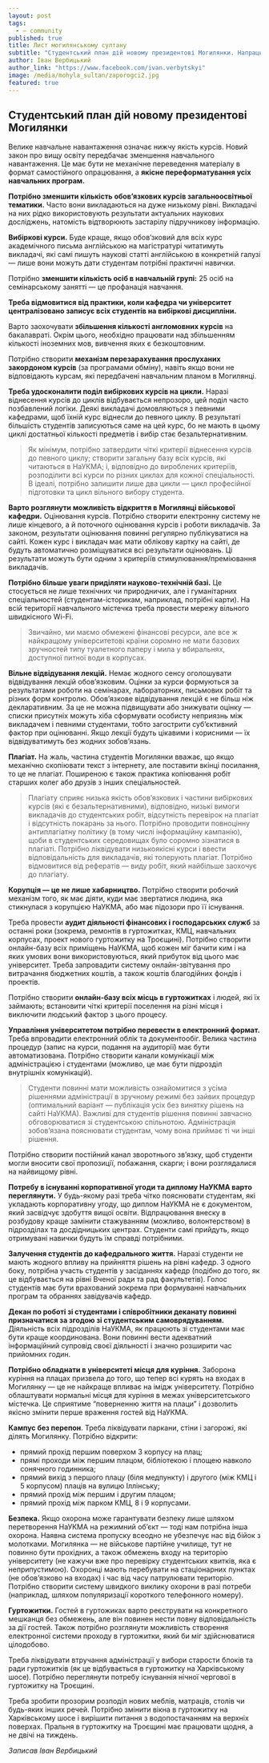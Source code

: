 ```yaml
---
layout: post
tags: 
  - — community
published: true
title: Лист могилянському султану
subtitle: "Студентський план дій новому президентові Могилянки. Напрацьований за підсумками студентської дискусії 13 листопада 2014 року, за 4 дні до виборів президента"
author: Іван Вербицький
author_link: "https://www.facebook.com/ivan.verbytskyi"
image: /media/mohyla_sultan/zaporogci2.jpg
featured: true
---
```



## Студентський план дій новому президентові Могилянки

Велике навчальне навантаження означає нижчу якість курсів. Новий закон про вищу освіту передбачає зменшення навчального навантаження. Це має бути не механічне переведення матеріалу в формат самостійного опрацювання, а **якісне переформатування усіх навчальних програм.**

**Потрібно зменшити кількість обов’язкових курсів загальноосвітньої тематики.** Часто вони викладаються на дуже низькому рівні. Викладачі на них рідко використовують результати актуальних наукових досліджень, натомість відтворюють застарілу підручникову інформацію.

**Вибіркові курси.** Буде краще, якщо обов’зковий для всіх курс академічного письма англійською на магістратурі читатимуть викладачі, які самі пишуть наукові статті англійською в конкретній галузі — лише вони можуть дати студентам потрібні практичні навички.

Потрібно **зменшити кількість осіб в навчальній групі:** 25 осіб на семінарському занятті — це профанація навчання.

**Треба відмовитися від практики, коли кафедра чи університет централізовано записує всіх студентів на вибіркові дисципліни.**

Варто заохочувати **збільшення кількості англомовних курсів** на бакалавраті. Окрім цього, необхідно працювати над збільшенням кількості іноземних мов, вивчення яких є безкоштовним.

Потрібно створити **механізм перезарахування прослуханих закордоном курсів** (за програмами обміну), навіть якщо вони не відповідають курсам, які передбачені навчальним планом в Могилянці.

**Треба удосконалити поділ вибіркових курсів на цикли.** Наразі віднесення курсів до циклів відбувається непрозоро, цей поділ часто позбавлений логіки. Деякі викладачі домовляються з певними кафедрами, щоб їхній курс віднесли до певного циклу. В результаті більшість студентів записуються саме на цей курс, бо не мають в цьому циклі достатньої кількості предметів і вибір стає безальтернативним.

> Як мінімум, потрібно затвердити чіткі критерії віднесення курсів до певного циклу; створити загальну базу всіх курсів, які читаються в НаУКМА; і, відповідно до вироблених критеріїв, розподілити всі курси по різних циклах для кожної спеціальності. В ідеалі, потрібно залишити лише два цикли — цикл професійної підготовки та цикл вільного вибору студента.

**Варто розглянути можливість відкриття в Могилянці військової кафедри.**
Оцінювання курсів. Потрібно створити електронну систему не лише кінцевого, а й поточного оцінювання курсів і роботи викладачів. За законом, результати оцінювання повинні регулярно публікуватися на сайті. Кожен курс і викладач має мати облікову картку на сайті, де будуть автоматично розміщуватися всі результати оцінювань. Ці результати можуть бути одним з критеріїв стимулювання/преміювання викладачів.

**Потрібно більше уваги приділяти науково-технічній базі.** Це стосується не лише технічних чи природничих, але і гуманітарних спеціальностей (студентам-історикам, наприклад, потрібні карти). На всій території навчального містечка треба провести мережу вільного швидкісного Wi-Fi.

> Звичайно, ми маємо обмежені фінансові ресурси, але все ж найкращому університетові країни соромно не мати базових зручностей типу туалетного паперу і мила у вбиральнях, доступної питної води в корпусах.

**Вільне відвідування лекцій.** Немає жодного сенсу оголошувати відвідування лекцій обов’язковим. Оцінки за курси формуються за результатами роботи на семінарах, лабораторних, письмових робіт та різних форм контролю. Обов’язкове відвідування лекцій є не більш ніж декларативним. За це не можна підвищувати або знижувати оцінку — списки присутніх можуть хіба сформувати особисту неприязнь між викладачем і певними студентами, тобто загострити суб’єктивний фактор при оцінюванні. Якщо лекції будуть цікавими і корисними — їх відвідуватимуть без жодних зобов’язань.

**Плагіат.** На жаль, частина студентів Могилянки вважає, що якщо механічно скопіювати текст з інтернету, але поставити вкінці посилання, то це не плагіат. Поширеною є також практика копіювання робіт старших колег або друзів з інших спеціальностей.

> Плагіату сприяє низька якість обов’язкових і частини вибіркових курсів (які є безальтернативними), відповідно, низькі вимоги викладачів до студентських робіт, відсутність перевірок на плагіат і відсутність покарань за нього.
Потрібно проводити повноцінну антиплагіатну політику (в тому числі інформаційну кампанію), щоби в студентських середовищах було соромно зізнатися в плагіаті. Потрібно ліквідувати низькоякісні курси і ввести відповідальність для викладачів, які толерують плагіат. Потрібно відмовитися від рефератів — виду робіт, який найбільше заохочує до плагіату.

**Корупція — це не лише хабарництво.** Потрібно створити робочий механізм того, як має діяти, куди має звертатися людина, яка стикнулася з корупцією НаУКМА, або має підозори про її існування.

Треба провести **аудит діяльності фінансових і господарських служб** за останні роки (зокрема, ремонтів в гуртожитках, КМЦ, навчальних корпусах, проект нового гуртожитку на Троєщині). Потрібно створити онлайн-базу всіх приміщень НаУКМА, щоб кожен міг бачити ким і на яких умових вони використовуються, який прибуток від цього має університет. Треба запровадити систему онлайн-звітування про витрачання бюджетних коштів, а також коштів благодійних фондів і проектів.

Потрібно створити **онлайн-базу всіх місць в гуртожитках** і людей, які їх займають; встановити чіткі критерії поселення на різні місця і виключити людський фактор з цього процесу.

**Управління університетом потрібно перевести в електронний формат.** Треба впровадити електронний облік та документообіг. Велика частина процедур (запис на курси, подання на аудиторії) має бути автоматизована.
Потрібно створити канали комунікації між адміністрацією і студентами (можливо, це має бути підрозділ внутрішніх комунікацій). 

> Студенти повинні мати можливість ознайомитися з усіма рішеннями адміністрації в зручному режимі без зайвих процедур (оптимальний варіант — публікація усіх без винятку рішень на сайті НаУКМА). Важливі для студентів рішення повинні завчасно обговорюватися зі студентською спільнотою. Адміністрація зобов’язана пояснювати студентам, чому вона приймає ті чи інші рішення. 

Потрібно створити постійний канал зворотнього зв’язку, щоб студенти могли вносити свої пропозиції, побажання, скарги; і вони розглядалися на найвищому рівні.

**Потребу в існуванні корпоративної угоди та диплому НаУКМА варто переглянути.** У будь-якому разі треба чітко пояснювати студентам, які укладають корпоративну угоду, що диплом НаУКМА не є документом, який засвідчує здобуття вищої освіти.
Відпрацювання внеску в розбудову краще замінити стажуванням (можливо, волонтерством) в підрозділах та досдідницьких центрах. Студенти самі прийдуть, якщо отримувані навички будуть їм справді потрібними.

**Залучення студентів до кафедрального життя.** Наразі студенти не мають жодного впливу на прийняття рішень на рівні кафедр. З одного боку, потрібна участь студентів у засіданнях кафедр (подібно до того, як це відбувається на рівні Вченої ради та рад факультетів). Голос студентів має бути врахований зокрема при формуванні навчальних програм та обраннях завідувачів кафедр.

**Декан по роботі зі студентами і співробітники деканату повинні призначатися за згодою зі студентським самоврядуванням.** Діяльність всіх підрозділів НаУКМА, як працюють зі студентами має бути краще координована. Вони повинні вести адекватний інформаційний супровід своєї діяльності і значно розширити час прийомних годин.

**Потрібно обладнати в університеті місця для куріння.** Заборона куріння на плацах призвела до того, що тепер всі курять на входах в Могилянку — це не найкраще впливає на імідж університету. Потрібно облаштувати нормальні місця для куріння в межах університетського містечка. Це сприятиме “поверненню життя на плаци” і дозволить якісно змінити перше враження гостей від НаУКМА.

**Кампус без перепон**. Треба ліквідувати паркани, стіни і загорожі, які ділять Могилянку. Потрібно відкрити:

- прямий прохід першим поверхом 3 корпусу на плац;
- прямі проходи між першим плацом, бібліотекою і площею навколо сонячного годинника;
- прямий вихід з першого плацу (біля медпункту) і другого (між КМЦ і 5 корпусом) плаців на вулицю Іллінську;
- прямий прохід між першим і другим плацом;
- прямий прохід між парком КМЦ, 8 і 9 корпусами.

**Безпека.** Якщо охорона може гарантувати безпеку лише шляхом перетворення НаУКМА на режимний об’єкт — тоді нам потрібна інша охорона. Наявна система пропуску всеодно не убезпечує нас від бійок з молотками. Могилянка — не військове партійне училище, тут не повинно бути прохідних, а також обмежень входу на територію університету (не кажучи вже про перевірку студентських квитків, яка є неприпустимою).
Охоронці мають перебувати на стаціонарних пунктах (не обов’язково на входах) і час від часу патрулювати територію. Потрібно створити систему швидкого виклику охорони в разі потреби (наприклад, шляхом популяризації короткого телефонного номеру).

**Гуртожитки.** Гостей в гуртожиках варто реєструвати на конкретного мешканця без обмежень, але він повинен нести повну відповідальність за дії гостей. Також потрібно розглянути можливість створення електронної системи проходу в гуртожитки, який би міг здійснюватися цілодобово.

Треба ліквідувати втручання адміністрації у вибори старости блоків та ради гуртожитків (як це відбувається в гуртожитку на Харківському шосе). Потрібно переглянути потребу існуваннія нічної чергової в гуртожитку на Троєщині.

Треба зробити прозорим розподіл нових меблів, матраців, столів чи будь-яких інших речей. Потрібно змінити вікна в гуртожитку на Харківському шосе і вирішити питання з водопостачанням на верхніх поверхах. Пральня в гуртожитку на Троєщині має працювати щодня, а не двічі на тиждень.

_Записав Іван Вербицький_
